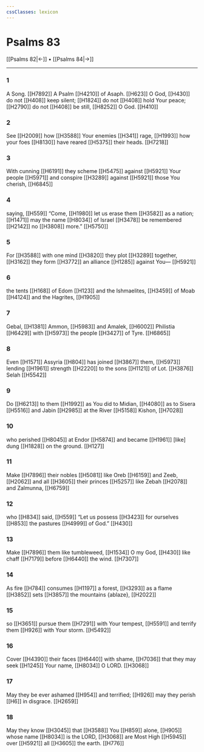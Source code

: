 ```yaml
---
cssClasses: lexicon
---
```


# Psalms 83

[[Psalms 82|←]] • [[Psalms 84|→]]

---

### 1
A Song. [[H7892]] A Psalm [[H4210]] of Asaph. [[H623]] O God, [[H430]] do not [[H408]] keep silent; [[H1824]] do not [[H408]] hold Your peace; [[H2790]] do not [[H408]] be still, [[H8252]] O God. [[H410]]

### 2
See [[H2009]] how [[H3588]] Your enemies [[H341]] rage, [[H1993]] how your foes [[H8130]] have reared [[H5375]] their heads. [[H7218]]

### 3
With cunning [[H6191]] they scheme [[H5475]] against [[H5921]] Your people [[H5971]] and conspire [[H3289]] against [[H5921]] those You cherish, [[H6845]]

### 4
saying, [[H559]] “Come, [[H1980]] let us erase them [[H3582]] as a nation; [[H1471]] may the name [[H8034]] of Israel [[H3478]] be remembered [[H2142]] no [[H3808]] more.” [[H5750]]

### 5
For [[H3588]] with one mind [[H3820]] they plot [[H3289]] together, [[H3162]] they form [[H3772]] an alliance [[H1285]] against You— [[H5921]]

### 6
the tents [[H168]] of Edom [[H123]] and the Ishmaelites, [[H3459]] of Moab [[H4124]] and the Hagrites, [[H1905]]

### 7
Gebal, [[H1381]] Ammon, [[H5983]] and Amalek, [[H6002]] Philistia [[H6429]] with [[H5973]] the people [[H3427]] of Tyre. [[H6865]]

### 8
Even [[H1571]] Assyria [[H804]] has joined [[H3867]] them, [[H5973]] lending [[H1961]] strength [[H2220]] to the sons [[H1121]] of Lot. [[H3876]] Selah [[H5542]]

### 9
Do [[H6213]] to them [[H1992]] as You did to Midian, [[H4080]] as to Sisera [[H5516]] and Jabin [[H2985]] at the River [[H5158]] Kishon, [[H7028]]

### 10
who perished [[H8045]] at Endor [[H5874]] and became [[H1961]] [like] dung [[H1828]] on the ground. [[H127]]

### 11
Make [[H7896]] their nobles [[H5081]] like Oreb [[H6159]] and Zeeb, [[H2062]] and all [[H3605]] their princes [[H5257]] like Zebah [[H2078]] and Zalmunna, [[H6759]]

### 12
who [[H834]] said, [[H559]] “Let us possess [[H3423]] for ourselves [[H853]] the pastures [[H4999]] of God.” [[H430]]

### 13
Make [[H7896]] them like tumbleweed, [[H1534]] O my God, [[H430]] like chaff [[H7179]] before [[H6440]] the wind. [[H7307]]

### 14
As fire [[H784]] consumes [[H1197]] a forest, [[H3293]] as a flame [[H3852]] sets [[H3857]] the mountains {ablaze}, [[H2022]]

### 15
so [[H3651]] pursue them [[H7291]] with Your tempest, [[H5591]] and terrify them [[H926]] with Your storm. [[H5492]]

### 16
Cover [[H4390]] their faces [[H6440]] with shame, [[H7036]] that they may seek [[H1245]] Your name, [[H8034]] O LORD. [[H3068]]

### 17
May they be ever ashamed [[H954]] and terrified; [[H926]] may they perish [[H6]] in disgrace. [[H2659]]

### 18
May they know [[H3045]] that [[H3588]] You [[H859]] alone, [[H905]] whose name [[H8034]] is the LORD, [[H3068]] are Most High [[H5945]] over [[H5921]] all [[H3605]] the earth. [[H776]]

